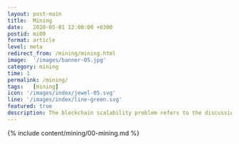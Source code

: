 ```yaml
---
layout: post-main
title:  Mining
date:   2020-05-01 12:00:00 +0300
postid: mi00
format: article
level: meta
redirect_from: /mining/mining.html
image:  '/images/banner-05.jpg'
category: mining
time: 1
permalink: /mining/
tags:   [mining]
icon: '/images/index/jewel-05.svg'
line: '/images/index/line-green.svg'
featured: true
description: The blockchain scalability problem refers to the discussion concerning the limits on the transaction throughput.
---
```


{% include content/mining/00-mining.md %}

